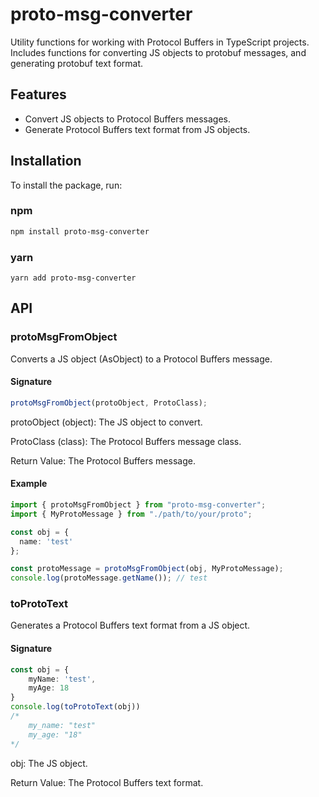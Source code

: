 # proto-msg-converter

Utility functions for working with Protocol Buffers in TypeScript projects. Includes functions for converting JS objects to protobuf messages, and generating protobuf text format.

## Features

- Convert JS objects to Protocol Buffers messages.
- Generate Protocol Buffers text format from JS objects.

## Installation

To install the package, run:

### npm

```bash
npm install proto-msg-converter
```

### yarn

```
yarn add proto-msg-converter
```

## API

### protoMsgFromObject

Converts a JS object (AsObject) to a Protocol Buffers message.

#### Signature

```ts
protoMsgFromObject(protoObject, ProtoClass);
```

protoObject (object): The JS object to convert.

ProtoClass (class): The Protocol Buffers message class.

Return Value: The Protocol Buffers message.

#### Example

```ts
import { protoMsgFromObject } from "proto-msg-converter";
import { MyProtoMessage } from "./path/to/your/proto";

const obj = {
  name: 'test'
};

const protoMessage = protoMsgFromObject(obj, MyProtoMessage);
console.log(protoMessage.getName()); // test
```

### toProtoText

Generates a Protocol Buffers text format from a JS object.

#### Signature

```ts
const obj = {
    myName: 'test',
    myAge: 18
}
console.log(toProtoText(obj)) 
/*
    my_name: "test"
    my_age: "18"
*/
```

obj: The JS object.

Return Value: The Protocol Buffers text format.
